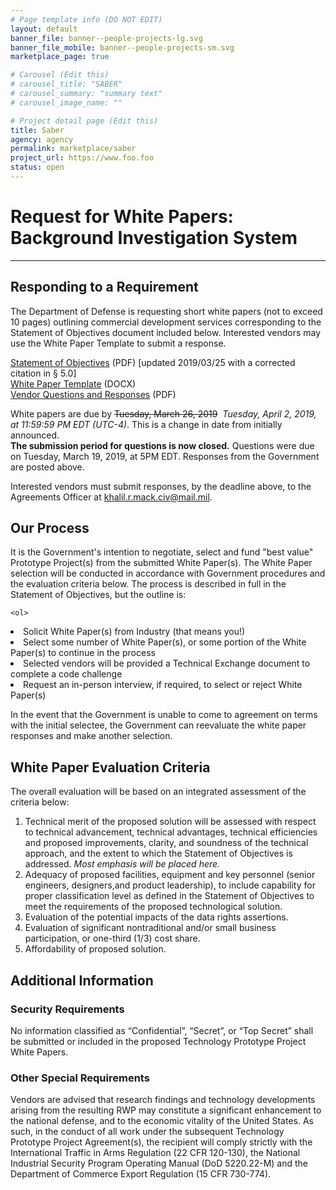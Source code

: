 ```yaml
---
# Page template info (DO NOT EDIT)
layout: default
banner_file: banner--people-projects-lg.svg
banner_file_mobile: banner--people-projects-sm.svg
marketplace_page: true

# Carousel (Edit this)
# carousel_title: "SABER"
# carousel_summary: "summary text"
# carousel_image_name: ""

# Project detail page (Edit this)
title: Saber
agency: agency
permalink: marketplace/saber
project_url: https://www.foo.foo
status: open
---
```


<h1>Request for White Papers:<br />Background Investigation System</h1>
<hr />

<h2>Responding to a Requirement</h2>
<p>
    The Department of Defense is requesting short white papers (not to exceed 10 pages) outlining commercial development services corresponding to the Statement of Objectives document included below. Interested vendors may use the White Paper Template to submit a response.
</p>
<p>
    <a href="/assets/data/marketplace/saber/saber_statement_of_objectives.pdf" target="_blank">Statement of Objectives</a> (PDF) [updated 2019/03/25 with a corrected citation in &sect; 5.0]<br />
    <a href="/assets/data/marketplace/saber/saber_white_paper_template.docx" target="_blank">White Paper Template</a> (DOCX)<br />
<a href="/assets/data/marketplace/saber/saber_vendor_responses_redacted.pdf" target="_blank">Vendor Questions and Responses</a> (PDF)
</p>
<p>
  White papers are due by <s>Tuesday, March 26, 2019</s>&nbsp; <em>Tuesday, April 2, 2019, at 11:59:59 PM EDT (UTC-4)</em>.  This is a change in date from initially announced.<br />
  <strong>The submission period for questions is now closed.</strong> Questions were due on Tuesday, March 19, 2019, at 5PM EDT. Responses from the Government are posted above.
</p>
<p>
  Interested vendors must submit responses, by the deadline above, to the Agreements Officer at <a href="mailto:khalil.r.mack.civ@mail.mil">khalil.r.mack.civ@mail.mil</a>.
</p>
<h2>Our Process</h2>
<p>
    It is the Government's intention to negotiate, select and fund "best value" Prototype Project(s) from the submitted White Paper(s). The White Paper selection will be conducted in accordance with Government procedures and the evaluation criteria below.  The process is described in full in the Statement of Objectives, but the outline is:

    <ol>
<li>Solicit White Paper(s) from Industry (that means you!)</li>
      <li>Select some number of White Paper(s), or some portion of the White Paper(s) to continue in the process</li>
<li>Selected vendors will be provided a Technical Exchange document to complete a code challenge</li>
      <li>Request an in-person interview, if required, to select or reject White Paper(s)</li>
    </ol>

<p>
    In the event that the Government is unable to come to agreement on terms with the initial selectee, the Government can reevaluate the white paper responses and make another selection.
</p>

<h2>White Paper Evaluation Criteria</h2>
<p>
    The overall evaluation will be based on an integrated assessment of the criteria below:
    <ol>
        <li>Technical merit of the proposed solution will be assessed with respect to technical advancement, technical advantages, technical efficiencies and proposed improvements, clarity, and soundness of the technical approach, and the extent to which the Statement of Objectives is addressed. <em>Most emphasis will be placed here.</em></li>
        <li>Adequacy of proposed facilities, equipment and key personnel (senior engineers, designers,and product leadership), to include capability for proper classification level as defined in the Statement of Objectives to meet the requirements of the proposed technological solution.</li>
        <li>Evaluation of the potential impacts of the data rights assertions.</li>
        <li>Evaluation of significant nontraditional and/or small business participation, or one-third (1/3) cost share.</li>
        <li>Affordability of proposed solution.</li>
    </ol>
</p>

<h2>Additional Information</h2>
<h3>Security Requirements</h3>
<p>
    No information classified as “Confidential”, “Secret”, or “Top Secret” shall be submitted or included in the proposed Technology Prototype Project White Papers.
</p>

<h3>Other Special Requirements</h3>
<p>
    Vendors are advised that research findings and technology developments arising from the resulting RWP may constitute a significant enhancement to the national defense, and to the economic vitality of the United States. As such, in the conduct of all work under the subsequent Technology Prototype Project Agreement(s), the recipient will comply strictly with the International Traffic in Arms Regulation (22 CFR 120-130), the National Industrial Security Program Operating Manual (DoD 5220.22-M) and the Department of Commerce Export Regulation (15 CFR 730-774).
</p>

</div>
